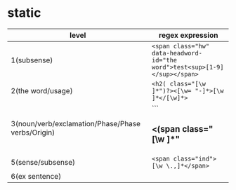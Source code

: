 
# static

| level   | regex expression                         |
| ----------------- | ---------------------------------------- |
| 1(subsense)                | ```<span class="hw" data-headword-id="the word">test<sup>[1-9]</sup></span>``` |
| 2(the word/usage) | ```<h2( class="[\w ]*")?><[\w= "-]*>[\w ]*</[\w]*>``` |
| 3(noun/verb/exclamation/Phase/Phase verbs/Origin) | ```<h3 class="[\w ]*"><(span class="[\w ]*"|strong)>[\w ]*</(span|strong)></h3>``` |
| 5(sense/subsense) | ```<span class="ind">[\w \.,]*</span>```|
| 6(ex sentence) | 
